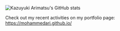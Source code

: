 ![Kazuyuki Arimatsu's GitHub stats](https://github-readme-stats.vercel.app/api?username=mohammedari&count_private=true&show_icons=true&hide=issues,contribs)

Check out my recent activities on my portfolio page: https://mohammedari.github.io/
